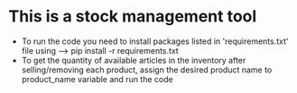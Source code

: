 # This is a stock management tool

- To run the code you need to install packages listed in 'requirements.txt' file using  --> pip install -r requirements.txt
- To get the quantity of available articles in the inventory after selling/removing each product, assign the desired product name to product_name variable and run the code